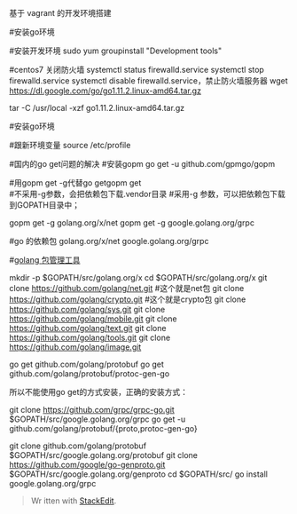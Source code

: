 基于 vagrant 的开发环境搭建

#安装go环境


#安装开发环境
sudo yum groupinstall "Development tools"


#centos7 关闭防火墙
systemctl status firewalld.service
systemctl stop firewalld.service
systemctl disable firewalld.service，禁止防火墙服务器
wget https://dl.google.com/go/go1.11.2.linux-amd64.tar.gz

tar -C /usr/local -xzf go1.11.2.linux-amd64.tar.gz


#安装go环境



#跟新环境变量
source /etc/profile

#国内的go get问题的解决
#安装gopm
go get -u github.com/gpmgo/gopm

#用gopm get -g代替go getgopm get  
#不采用-g参数，会把依赖包下载.vendor目录 
#采用-g 参数，可以把依赖包下载到GOPATH目录中；

gopm get -g golang.org/x/net
gopm get -g google.golang.org/grpc

#go 的依赖包
golang.org/x/net
google.golang.org/grpc


#[golang 包管理工具](https://blog.csdn.net/fenglailea/article/details/79107124)

mkdir -p $GOPATH/src/golang.org/x
cd $GOPATH/src/golang.org/x
git clone https://github.com/golang/net.git #这个就是net包
git clone https://github.com/golang/crypto.git #这个就是crypto包
git clone https://github.com/golang/sys.git
git clone https://github.com/golang/mobile.git
git clone https://github.com/golang/text.git
git clone https://github.com/golang/tools.git
git clone https://github.com/golang/image.git

go get github.com/golang/protobuf
go get github.com/golang/protobuf/protoc-gen-go

所以不能使用go get的方式安装，正确的安装方式：

git clone https://github.com/grpc/grpc-go.git $GOPATH/src/google.golang.org/grpc
go get -u github.com/golang/protobuf/{proto,protoc-gen-go}

git clone github.com/golang/protobuf
$GOPATH/src/google.golang.org/protobuf
git clone https://github.com/google/go-genproto.git $GOPATH/src/google.golang.org/genproto
cd $GOPATH/src/
go install google.golang.org/grpc


> Wr
itten with [StackEdit](https://stackedit.io/).
<!--stackedit_data:
eyJoaXN0b3J5IjpbLTE3NDg1MjY5NSwyODM3MTg2OTEsLTEwNj
E2NjI4MSwtMTI1MTUzOTUyNSwtMTI1MzQ3MTg3MSwtMTk2NTE5
MzY0Myw0NzczMDQ1NzUsMTE3Njg3NDA2Miw0MjUwOTY3MzAsMT
cwOTEwMjE1NiwtMTc3MDYzNDQzMiwtMTQyMzE3MzUzXX0=
-->